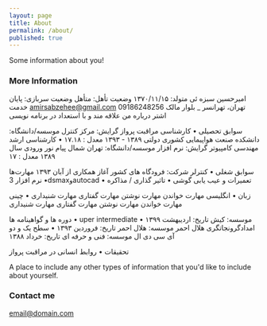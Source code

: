 ```yaml
---
layout: page
title: About
permalink: /about/
published: true
---
```


Some information about you!

### More Information

امیرحسین سبزه ئی
متولد: ۱۳۷۰/۱۱/۱۵ 
وضعیت تأهل: متأهل 
وضعیت سربازی: پایان خدمت 
amirsabzehee@gmail.com 
09186248256
تهران، تهرانسر _ بلوار مالک اشتر 
درباره من 
علاقه مند و با استعداد در برنامه نویسی 

سوابق تحصیلی 
•	کارشناسی مراقبت پرواز
گرایش: مرکز کنترل
موسسه/دانشگاه: دانشکده صنعت هواپیمایی کشوری دولتی
۱۳۸۹ - ۱۳۹۳ معدل : ۱۷.۱۸ 
•	کارشناسی ارشد مهندسی کامپیوتر
گرایش: نرم افزار
موسسه/دانشگاه: تهران شمال پیام نور
ورودی سال ۱۳۸۹ معدل : ۱۷ 

سوابق شغلی 
•	کنترلر
شرکت: فرودگاه های کشور 
آغاز همکاری از آبان ۱۳۹۳ 
مهارت‌ها 
•	نرم افزار 3dsmaxوautocad 
•	تعمیرات و عیب یابی گوشی 
•	تاثیر گذاری / مذاکره 




















زبان 
•	انگلیسی
مهارت خواندن مهارت نوشتن مهارت گفتاری مهارت شنیداری 
•	چینی
مهارت خواندن مهارت نوشتن مهارت گفتاری مهارت شنیداری 

دوره ها و گواهینامه ها 
•	uper intermediate
موسسه: کیش
تاریخ: اردیبهشت ۱۳۹۹ 
•	امدادگرونجاتگری هلال احمر
موسسه: هلال احمر
تاریخ: فروردین ۱۳۹۳ 
•	سطح یک و دو آی سی دی ال
موسسه: فنی و حرفه ای
تاریخ: خرداد ۱۳۸۸ 

تحقیقات 
•	روابط انسانی در مراقبت پرواز 



A place to include any other types of information that you'd like to include about yourself.

### Contact me

[email@domain.com](mailto:email@domain.com)
